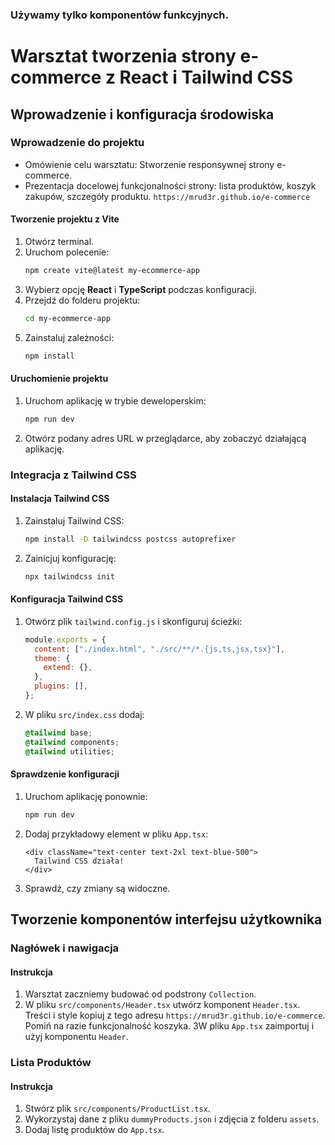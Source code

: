 ### Używamy tylko komponentów funkcyjnych.

# Warsztat tworzenia strony e-commerce z React i Tailwind CSS

## Wprowadzenie i konfiguracja środowiska

### Wprowadzenie do projektu

- Omówienie celu warsztatu: Stworzenie responsywnej strony e-commerce.
- Prezentacja docelowej funkcjonalności strony: lista produktów, koszyk zakupów, szczegóły produktu. `https://mrud3r.github.io/e-commerce`

#### Tworzenie projektu z Vite

1. Otwórz terminal.
2. Uruchom polecenie:
   ```bash
   npm create vite@latest my-ecommerce-app
   ```
3. Wybierz opcję **React** i **TypeScript** podczas konfiguracji.
4. Przejdź do folderu projektu:
   ```bash
   cd my-ecommerce-app
   ```
5. Zainstaluj zależności:
   ```bash
   npm install
   ```
   
#### Uruchomienie projektu

1. Uruchom aplikację w trybie deweloperskim:
   ```bash
   npm run dev
   ```
2. Otwórz podany adres URL w przeglądarce, aby zobaczyć działającą aplikację.

### Integracja z Tailwind CSS

#### Instalacja Tailwind CSS

1. Zainstaluj Tailwind CSS:
   ```bash
   npm install -D tailwindcss postcss autoprefixer
   ```
2. Zainicjuj konfigurację:
   ```bash
   npx tailwindcss init
   ```

#### Konfiguracja Tailwind CSS

1. Otwórz plik `tailwind.config.js` i skonfiguruj ścieżki:
   ```javascript
   module.exports = {
     content: ["./index.html", "./src/**/*.{js,ts,jsx,tsx}"],
     theme: {
       extend: {},
     },
     plugins: [],
   };
   ```
2. W pliku `src/index.css` dodaj:
   ```css
   @tailwind base;
   @tailwind components;
   @tailwind utilities;
   ```

#### Sprawdzenie konfiguracji

1. Uruchom aplikację ponownie:
   ```bash
   npm run dev
   ```
2. Dodaj przykładowy element w pliku `App.tsx`:
   ```tsx
   <div className="text-center text-2xl text-blue-500">
     Tailwind CSS działa!
   </div>
   ```
3. Sprawdź, czy zmiany są widoczne.

## Tworzenie komponentów interfejsu użytkownika

### Nagłówek i nawigacja

#### Instrukcja

1. Warsztat zaczniemy budować od podstrony `Collection`.
2. W pliku `src/components/Header.tsx` utwórz komponent `Header.tsx`. Treści i style kopiuj z tego adresu `https://mrud3r.github.io/e-commerce`. Pomiń na razie funkcjonalność koszyka.
3W pliku `App.tsx` zaimportuj i użyj komponentu `Header`.

### Lista Produktów

#### Instrukcja

1. Stwórz plik `src/components/ProductList.tsx`.
2. Wykorzystaj dane z pliku `dummyProducts.json` i zdjęcia z folderu `assets`.
2. Dodaj listę produktów do `App.tsx`.